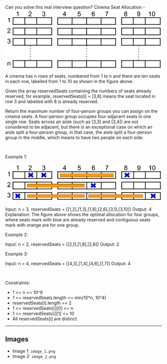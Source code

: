 Can you solve this real interview question? Cinema Seat Allocation - ![Example 1](./image_1.png)

A cinema has n rows of seats, numbered from 1 to n and there are ten seats in each row, labelled from 1 to 10 as shown in the figure above.

Given the array reservedSeats containing the numbers of seats already reserved, for example, reservedSeats[i] = [3,8] means the seat located in row 3 and labelled with 8 is already reserved.

Return the maximum number of four-person groups you can assign on the cinema seats. A four-person group occupies four adjacent seats in one single row. Seats across an aisle (such as [3,3] and [3,4]) are not considered to be adjacent, but there is an exceptional case on which an aisle split a four-person group, in that case, the aisle split a four-person group in the middle, which means to have two people on each side.

 

Example 1:

![Example 2](./image_2.png)


Input: n = 3, reservedSeats = [[1,2],[1,3],[1,8],[2,6],[3,1],[3,10]]
Output: 4
Explanation: The figure above shows the optimal allocation for four groups, where seats mark with blue are already reserved and contiguous seats mark with orange are for one group.


Example 2:


Input: n = 2, reservedSeats = [[2,1],[1,8],[2,6]]
Output: 2


Example 3:


Input: n = 4, reservedSeats = [[4,3],[1,4],[4,6],[1,7]]
Output: 4


 

Constraints:

 * 1 <= n <= 10^9
 * 1 <= reservedSeats.length <= min(10*n, 10^4)
 * reservedSeats[i].length == 2
 * 1 <= reservedSeats[i][0] <= n
 * 1 <= reservedSeats[i][1] <= 10
 * All reservedSeats[i] are distinct.

---

## Images

- Image 1: `image_1.png`
- Image 2: `image_2.png`
